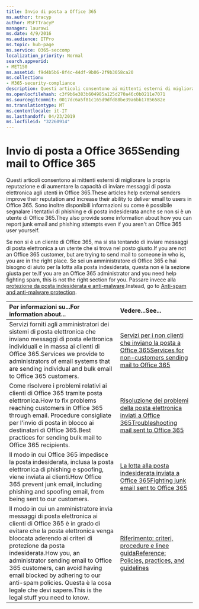 ```yaml
---
title: Invio di posta a Office 365
ms.author: tracyp
author: MSFTTracyP
manager: laurawi
ms.date: 4/9/2016
ms.audience: ITPro
ms.topic: hub-page
ms.service: O365-seccomp
localization_priority: Normal
search.appverid:
- MET150
ms.assetid: f9d4b5b6-8f4c-44df-9b06-2f9b3058ca20
ms.collection:
- M365-security-compliance
description: Questi articoli consentono ai mittenti esterni di migliorare la propria reputazione e di aumentare la capacità di inviare messaggi di posta elettronica agli utenti in Office 365. Sono inoltre disponibili informazioni su come è possibile segnalare i tentativi di phishing e di posta indesiderata anche se non si è un utente di Office 365.
ms.openlocfilehash: c3f9b6e383b604985a125d270a46c0b0211e7071
ms.sourcegitcommit: 0017dc6a5f81c165d9dfd88be39a6bb17856582e
ms.translationtype: MT
ms.contentlocale: it-IT
ms.lasthandoff: 04/23/2019
ms.locfileid: "32260914"
---
```

# <a name="sending-mail-to-office-365"></a><span data-ttu-id="ebe53-104">Invio di posta a Office 365</span><span class="sxs-lookup"><span data-stu-id="ebe53-104">Sending mail to Office 365</span></span>

<span data-ttu-id="ebe53-105">Questi articoli consentono ai mittenti esterni di migliorare la propria reputazione e di aumentare la capacità di inviare messaggi di posta elettronica agli utenti in Office 365.</span><span class="sxs-lookup"><span data-stu-id="ebe53-105">These articles help external senders improve their reputation and increase their ability to deliver email to users in Office 365.</span></span> <span data-ttu-id="ebe53-106">Sono inoltre disponibili informazioni su come è possibile segnalare i tentativi di phishing e di posta indesiderata anche se non si è un utente di Office 365.</span><span class="sxs-lookup"><span data-stu-id="ebe53-106">They also provide some information about how you can report junk email and phishing attempts even if you aren't an Office 365 user yourself.</span></span>
  
<span data-ttu-id="ebe53-107">Se non si è un cliente di Office 365, ma si sta tentando di inviare messaggi di posta elettronica a un utente che si trova nel posto giusto.</span><span class="sxs-lookup"><span data-stu-id="ebe53-107">If you are not an Office 365 customer, but are trying to send mail to someone in who is, you are in the right place.</span></span> <span data-ttu-id="ebe53-108">Se sei un amministratore di Office 365 e hai bisogno di aiuto per la lotta alla posta indesiderata, questa non è la sezione giusta per te.</span><span class="sxs-lookup"><span data-stu-id="ebe53-108">If you are an Office 365 administrator and you need help fighting spam, this is not the right section for you.</span></span> <span data-ttu-id="ebe53-109">Passare invece alla [protezione da posta indesiderata e anti-malware](http://technet.microsoft.com/library/93c6c227-7442-4293-b64d-ec8f15c928db.aspx).</span><span class="sxs-lookup"><span data-stu-id="ebe53-109">Instead, go to [Anti-spam and anti-malware protection](http://technet.microsoft.com/library/93c6c227-7442-4293-b64d-ec8f15c928db.aspx).</span></span>
  
|<span data-ttu-id="ebe53-110">**Per informazioni su...**</span><span class="sxs-lookup"><span data-stu-id="ebe53-110">**For information about...**</span></span>|<span data-ttu-id="ebe53-111">**Vedere...**</span><span class="sxs-lookup"><span data-stu-id="ebe53-111">**See...**</span></span>|
|:-----|:-----|
|<span data-ttu-id="ebe53-112">Servizi forniti agli amministratori dei sistemi di posta elettronica che inviano messaggi di posta elettronica individuali e in massa ai clienti di Office 365.</span><span class="sxs-lookup"><span data-stu-id="ebe53-112">Services we provide to administrators of email systems that are sending individual and bulk email to Office 365 customers.</span></span>  <br/> |[<span data-ttu-id="ebe53-113">Servizi per i non clienti che inviano la posta a Office 365</span><span class="sxs-lookup"><span data-stu-id="ebe53-113">Services for non-customers sending mail to Office 365</span></span>](services-for-non-customers.md) <br/> |
|<span data-ttu-id="ebe53-114">Come risolvere i problemi relativi ai clienti di Office 365 tramite posta elettronica.</span><span class="sxs-lookup"><span data-stu-id="ebe53-114">How to fix problems reaching customers in Office 365 through email.</span></span> <span data-ttu-id="ebe53-115">Procedure consigliate per l'invio di posta in blocco ai destinatari di Office 365.</span><span class="sxs-lookup"><span data-stu-id="ebe53-115">Best practices for sending bulk mail to Office 365 recipients.</span></span>  <br/> |[<span data-ttu-id="ebe53-116">Risoluzione dei problemi della posta elettronica inviati a Office 365</span><span class="sxs-lookup"><span data-stu-id="ebe53-116">Troubleshooting mail sent to Office 365</span></span>](troubleshooting-mail-sent-to-office-365.md) <br/> |
|<span data-ttu-id="ebe53-117">Il modo in cui Office 365 impedisce la posta indesiderata, inclusa la posta elettronica di phishing e spoofing, viene inviata ai clienti.</span><span class="sxs-lookup"><span data-stu-id="ebe53-117">How Office 365 prevent junk email, including phishing and spoofing email, from being sent to our customers.</span></span>  <br/> |[<span data-ttu-id="ebe53-118">La lotta alla posta indesiderata inviata a Office 365</span><span class="sxs-lookup"><span data-stu-id="ebe53-118">Fighting junk email sent to Office 365</span></span>](fighting-junk-email.md) <br/> |
|<span data-ttu-id="ebe53-119">Il modo in cui un amministratore invia messaggi di posta elettronica ai clienti di Office 365 è in grado di evitare che la posta elettronica venga bloccata aderendo ai criteri di protezione da posta indesiderata.</span><span class="sxs-lookup"><span data-stu-id="ebe53-119">How you, an administrator sending email to Office 365 customers, can avoid having email blocked by adhering to our anti-spam policies.</span></span> <span data-ttu-id="ebe53-120">Questa è la cosa legale che devi sapere.</span><span class="sxs-lookup"><span data-stu-id="ebe53-120">This is the legal stuff you need to know.</span></span>  <br/> |[<span data-ttu-id="ebe53-121">Riferimento: criteri, procedure e linee guida</span><span class="sxs-lookup"><span data-stu-id="ebe53-121">Reference: Policies, practices, and guidelines</span></span>](reference-policies-practices-and-guidelines.md) <br/> |
   

